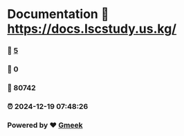 # Documentation :link: https://docs.lscstudy.us.kg/ 
### :page_facing_up: [5](https://docs.lscstudy.us.kg//tag.html) 
### :speech_balloon: 0 
### :hibiscus: 80742 
### :alarm_clock: 2024-12-19 07:48:26 
### Powered by :heart: [Gmeek](https://github.com/Meekdai/Gmeek)
